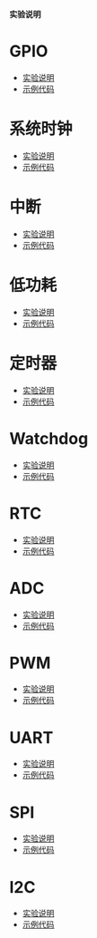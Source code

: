 **实验说明**

# GPIO

- [实验说明](./gpio.md)
- [示例代码](../../source/test/test_gpio.c)

# 系统时钟

- [实验说明]()
- [示例代码](../../source/test/test_clock.c)

# 中断

- [实验说明]()
- [示例代码](../../source/test/test_irq.c)

# 低功耗

- [实验说明]()
- [示例代码]()

# 定时器

- [实验说明]()
- [示例代码](../../source/test/test_timer.c)

# Watchdog

- [实验说明](./wdt.md)
- [示例代码](../../source/test/test_wdt.c)

# RTC

- [实验说明]()
- [示例代码](../../source/test/test_rtc.c)

# ADC

- [实验说明](./adc.md)
- [示例代码](../../source/test/test_adc.c)

# PWM

- [实验说明](./pwm.md)
- [示例代码](../../source/test/test_pwm.c)

# UART

- [实验说明]()
- [示例代码](../../source/uart.c)

# SPI

- [实验说明](./spi.md)
- [示例代码](../../source/test/test_spi.c)

# I2C

- [实验说明](./i2c.md)
- [示例代码](../../source/test/test_i2c.c)
